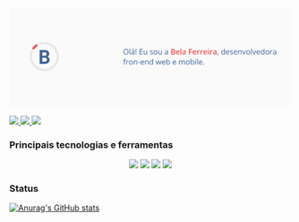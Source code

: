 <p align="center">
  <img src="cover.png" />
</p>

<p>
  <a href="www.linkedin.com/in/belapferreira">
    <img src="https://img.shields.io/badge/LinkedIn-blue?style=flat&logo=linkedin&labelColor=blue" />
  </a>
  
  <a href="https://wa.me/message/3GSCAS4UVDFAF1">
    <img src="https://img.shields.io/badge/Whatsapp-brightgreen?style=flat&logo=WhatsApp&logoColor=white&labelColor=brightgreen" />
  </a>
  
   <a href="mailto:isabelapenhaferreira@gmail.com">
    <img src="https://img.shields.io/badge/Gmail-red?style=flat&logo=gmail&logoColor=white&labelColor=red" />
  </a>  
</>

### Principais tecnologias e ferramentas

<p align="center">
  <img src="https://img.shields.io/badge/Javascript-F7DF1E?style=flat&logo=javascript&logoColor=F7DF1E&labelColor=white" />
  <img src="https://img.shields.io/badge/React-blue?style=flat&logo=react&logoColor=blue&labelColor=white" />
  <img src="https://img.shields.io/badge/ReactNative-blue?style=flat&logo=react&logoColor=blue&labelColor=white" />
  <img src="https://img.shields.io/badge/Figma-F24E1E?style=flat&logo=figma&logoColor=F24E1E&labelColor=white" />
</p>


### Status

[![Anurag's GitHub stats](https://github-readme-stats.vercel.app/api?username=belapferreira&hide=issues,contribs)](https://github.com/anuraghazra/github-readme-stats)





<!--
**belapferreira/belapferreira** is a ✨ _special_ ✨ repository because its `README.md` (this file) appears on your GitHub profile.

Here are some ideas to get you started:

- 🔭 I’m currently working on ...
- 🌱 I’m currently learning ...
- 👯 I’m looking to collaborate on ...
- 🤔 I’m looking for help with ...
- 💬 Ask me about ...
- 📫 How to reach me: ...
- 😄 Pronouns: ...
- ⚡ Fun fact: ...
-->
